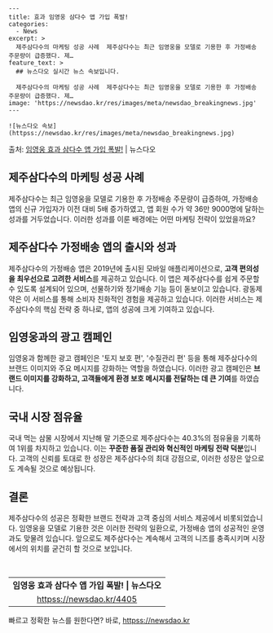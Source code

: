     ---
    title: 효과 임영웅 삼다수 앱 가입 폭발!
    categories:
      - News
    excerpt: >
      제주삼다수의 마케팅 성공 사례  제주삼다수는 최근 임영웅을 모델로 기용한 후 가정배송 주문량이 급증했다. 제…
    feature_text: >
      ## 뉴스다오 실시간 뉴스 속보입니다.
    
      제주삼다수의 마케팅 성공 사례  제주삼다수는 최근 임영웅을 모델로 기용한 후 가정배송 주문량이 급증했다. 제…
    image: 'https://newsdao.kr/res/images/meta/newsdao_breakingnews.jpg'
    ---
    
    ![뉴스다오 속보](httpss://newsdao.kr/res/images/meta/newsdao_breakingnews.jpg)

<p>출처: <a href="httpss://newsdao.kr/4405" rel="dofollow">임영웅 효과 삼다수 앱 가입 폭발!</a> | 뉴스다오</p>

<h2 data-ke-size="size26">제주삼다수의 마케팅 성공 사례</h2>
제주삼다수는 최근 임영웅을 모델로 기용한 후 가정배송 주문량이 급증하여, 가정배송 앱의 신규 가입자가 이전 대비 5배 증가하였고, 앱 회원 수가 약 36만 9000명에 달하는 성과를 거두었습니다. 이러한 성과를 이룬 배경에는 어떤 마케팅 전략이 있었을까요?

<h2 data-ke-size="size26">제주삼다수 가정배송 앱의 출시와 성과</h2>
<p data-ke-size="size16">제주삼다수의 가정배송 앱은 2019년에 출시된 모바일 애플리케이션으로, <b>고객 편의성을 최우선으로 고려한 서비스</b>를 제공하고 있습니다. 이 앱은 제주삼다수를 쉽게 주문할 수 있도록 설계되어 있으며, 선물하기와 정기배송 기능 등이 돋보이고 있습니다. 광동제약은 이 서비스를 통해 소비자 친화적인 경험을 제공하고 있습니다. 이러한 서비스는 제주삼다수의 핵심 전략 중 하나로, 앱의 성공에 크게 기여하고 있습니다.</p>

<h2 data-ke-size="size26">임영웅과의 광고 캠페인</h2>
<p data-ke-size="size16">임영웅과 함께한 광고 캠페인은 '토지 보호 편', '수질관리 편' 등을 통해 제주삼다수의 브랜드 이미지와 주요 메시지를 강화하는 역할을 하였습니다. 이러한 광고 캠페인은 <b>브랜드 이미지를 강화하고, 고객들에게 환경 보호 메시지를 전달하는 데 큰 기여</b>를 하였습니다.</p>

<h2 data-ke-size="size26">국내 시장 점유율</h2>
<p data-ke-size="size16">국내 먹는 삼물 시장에서 지난해 말 기준으로 제주삼다수는 40.3%의 점유율을 기록하여 1위를 차지하고 있습니다. 이는 <b>꾸준한 품질 관리와 혁신적인 마케팅 전략 덕분</b>입니다. 고객의 신뢰를 토대로 한 성장은 제주삼다수의 최대 강점으로, 이러한 성장은 앞으로도 계속될 것으로 예상됩니다.</p>

<h2 data-ke-size="size26">결론</h2>
<p data-ke-size="size16">제주삼다수의 성공은 정확한 브랜드 전략과 고객 중심의 서비스 제공에서 비롯되었습니다. 임영웅을 모델로 기용한 것은 이러한 전략의 일환으로, 가정배송 앱의 성공적인 운영과도 맞물려 있습니다. 앞으로도 제주삼다수는 계속해서 고객의 니즈를 충족시키며 시장에서의 위치를 굳건히 할 것으로 보입니다.</p>

<p data-ke-size="size16">&nbsp;</p>
<table>
	<tbody>
		<tr>
			<td style="text-align: center; height: 17px;"><b>임영웅 효과 삼다수 앱 가입 폭발! | 뉴스다오</b></td>
		</tr>
		<tr>
			<td style="text-align: center; height: 17px;"><a href="httpss://newsdao.kr/4405">httpss://newsdao.kr/4405</a></td>
		</tr>
	</tbody>
</table>
<p data-ke-size="size16"></p> 

빠르고 정확한 뉴스를 원한다면? 바로, <a href="httpss://newsdao.kr" rel="dofollow">httpss://newsdao.kr</a>


    